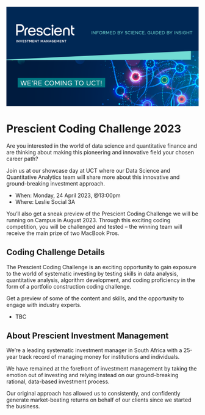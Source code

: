![image](./header.png)

# Prescient Coding Challenge 2023

Are you interested in the world of data science and quantitative finance and are thinking about making this pioneering and innovative field your chosen career path? 

Join us at our showcase day at UCT where our Data Science and Quantitative Analytics team will share more about this innovative and ground-breaking investment approach. 

- When: Monday, 24 April 2023, @13:00pm 
- Where: Leslie Social 3A

You’ll also get a sneak preview of the Prescient Coding Challenge we will be running on Campus in August 2023. Through this exciting coding competition, you will be challenged and tested – the winning team will receive the main prize of two MacBook Pros. 

## Coding Challenge Details

The Prescient Coding Challenge is an exciting opportunity to gain exposure to the world of systematic investing by testing skills in data analysis, quantitative analysis, algorithm development, and coding proficiency in the form of a portfolio construction coding challenge.

Get a preview of some of the content and skills, and the opportunity to engage with industry experts.

- TBC

## About Prescient Investment Management

We’re a leading systematic investment manager in South Africa with a 25-year track record of managing money for institutions and individuals.

We have remained at the forefront of investment management by taking the emotion out of investing and relying instead on our ground-breaking rational, data-based investment process. 

Our original approach has allowed us to consistently, and confidently generate market-beating returns on behalf of our clients since we started the business.
